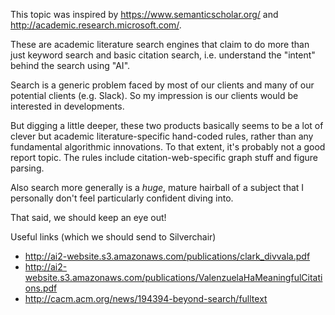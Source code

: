 This topic was inspired by https://www.semanticscholar.org/ and
http://academic.research.microsoft.com/.

These are academic literature search engines that claim to do more than just
keyword search and basic citation search, i.e. understand the "intent" behind
the search using "AI".

Search is a generic problem faced by most of our clients and many of our
potential clients (e.g. Slack). So my impression is our clients would be
interested in developments.

But digging a little deeper, these two products basically seems to be a lot of
clever but academic literature-specific hand-coded rules, rather than any
fundamental algorithmic innovations. To that extent, it's probably not a good
report topic. The rules include citation-web-specific graph stuff and figure
parsing.

Also search more generally is a _huge_, mature hairball of a subject that I
personally don't feel particularly confident diving into.

That said, we should keep an eye out!

Useful links (which we should send to Silverchair)

 - http://ai2-website.s3.amazonaws.com/publications/clark_divvala.pdf
 - http://ai2-website.s3.amazonaws.com/publications/ValenzuelaHaMeaningfulCitations.pdf
 - http://cacm.acm.org/news/194394-beyond-search/fulltext
